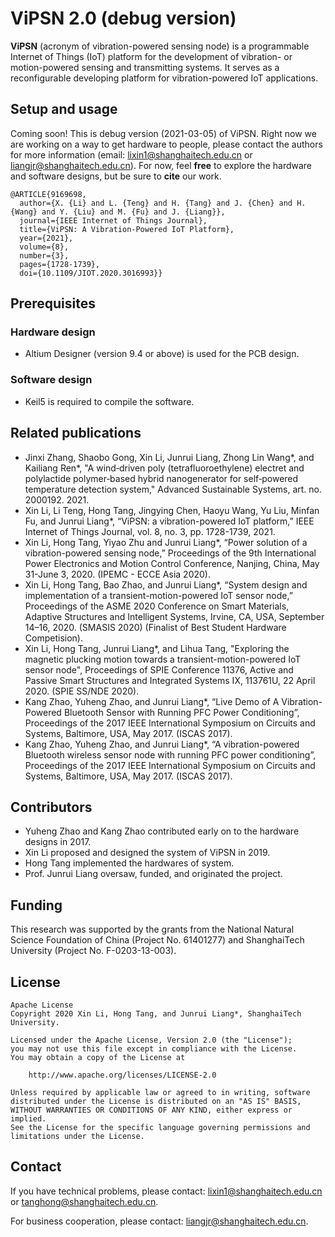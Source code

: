 # ViPSN 2.0 (debug version)

**ViPSN** (acronym of vibration-powered sensing node) is a programmable Internet of Things (IoT) platform for the development of vibration- or motion-powered sensing and transmitting systems. It serves as a reconfigurable developing platform for vibration-powered IoT applications.

<!-- ## System overview -->

<!-- ## Project structure -->

## Setup and usage

Coming soon! This is debug version (2021-03-05) of ViPSN. 
Right now we are working on a way to get hardware to people, please contact the authors for more information (email: lixin1@shanghaitech.edu.cn or liangjr@shanghaitech.edu.cn). 
For now, feel **free** to explore the hardware and software designs, but be sure to **cite** our work.
```
@ARTICLE{9169698,
  author={X. {Li} and L. {Teng} and H. {Tang} and J. {Chen} and H. {Wang} and Y. {Liu} and M. {Fu} and J. {Liang}},
  journal={IEEE Internet of Things Journal}, 
  title={ViPSN: A Vibration-Powered IoT Platform}, 
  year={2021},
  volume={8},
  number={3},
  pages={1728-1739},
  doi={10.1109/JIOT.2020.3016993}}
```
## Prerequisites
### Hardware design
- Altium Designer (version 9.4 or above) is used for the PCB design.
### Software design
- Keil5 is required to compile the software. 

<!-- ### Software Provided 

In **EGU** and **ETU** folders, this project provides the [Audio](./VSU/Audio/Example) file, which is played by resonant speaker. [AudioGenerator](./VSU/Audio/AudioGenerator.m) can be edited to generate a stable audio wave and . Also, the 3D model file is provided. More details are shown in [VSU README.md](./VSU/README.md).

In **EEU** folder, here are four types circuit model, SEH, self-power P-SSHI, self-power SECE, self-power S-SSHI.

In **EMU** folder, here is a PCB file.

In **EUU** folder, this project provides the [Transmitter Part](.\EUU\software\EUU_trans\examples) and [Receive Part](.\EUU\software\Receiver). And [PCB file](.\EUU\pcb) is also included.  -->

## Related publications
- Jinxi Zhang, Shaobo Gong, Xin Li, Junrui Liang, Zhong Lin Wang*, and Kailiang Ren*, "A wind‐driven poly (tetrafluoroethylene) electret and polylactide polymer‐based hybrid nanogenerator for self‐powered temperature detection system," Advanced Sustainable Systems, art. no. 2000192. 2021.
- Xin Li, Li Teng, Hong Tang, Jingying Chen, Haoyu Wang, Yu Liu, Minfan Fu, and Junrui Liang*, “ViPSN: a vibration-powered IoT platform,” IEEE Internet of Things Journal, vol. 8, no. 3, pp. 1728-1739, 2021. <a name="divtop"></a>
- Xin Li, Hong Tang, Yiyao Zhu and Junrui Liang*, “Power solution of a vibration-powered sensing node,” Proceedings of the 9th International Power Electronics and Motion Control Conference, Nanjing, China, May 31-June 3, 2020. (IPEMC - ECCE Asia 2020). <a name="divtop2"></a>
- Xin Li, Hong Tang, Bao Zhao, and Junrui Liang*, “System design and implementation of a transient-motion-powered IoT sensor node,” Proceedings of the ASME 2020 Conference on Smart Materials, Adaptive Structures and Intelligent Systems, Irvine, CA, USA, September 14–16, 2020. (SMASIS 2020) (Finalist of Best Student Hardware Competision).
- Xin Li, Hong Tang, Junrui Liang*, and Lihua Tang, "Exploring the magnetic plucking motion towards a transient-motion-powered IoT sensor node", Proceedings of SPIE Conference 11376, Active and Passive Smart Structures and Integrated Systems IX, 113761U, 22 April 2020. (SPIE SS/NDE 2020).
- Kang Zhao, Yuheng Zhao, and Junrui Liang*, “Live Demo of A Vibration-Powered Bluetooth Sensor with Running PFC Power Conditioning”, Proceedings of the 2017 IEEE International Symposium on Circuits and Systems, Baltimore, USA, May 2017. (ISCAS 2017).
- Kang Zhao, Yuheng Zhao, and Junrui Liang*, “A vibration-powered Bluetooth wireless sensor node with running PFC power conditioning”, Proceedings of the 2017 IEEE International Symposium on Circuits and Systems, Baltimore, USA, May 2017. (ISCAS 2017).

## Contributors
- Yuheng Zhao and Kang Zhao contributed early on to the hardware designs in 2017.
- Xin Li proposed and designed the system of ViPSN in 2019. 
- Hong Tang implemented the hardwares of system.
- Prof. Junrui Liang oversaw, funded, and originated the project.

## Funding
This research was supported by the grants from the National Natural Science Foundation of China (Project No. 61401277) and ShanghaiTech University (Project No. F-0203-13-003).

## License
```
Apache License
Copyright 2020 Xin Li, Hong Tang, and Junrui Liang*, ShanghaiTech University.

Licensed under the Apache License, Version 2.0 (the "License");
you may not use this file except in compliance with the License.
You may obtain a copy of the License at

    http://www.apache.org/licenses/LICENSE-2.0

Unless required by applicable law or agreed to in writing, software
distributed under the License is distributed on an "AS IS" BASIS,
WITHOUT WARRANTIES OR CONDITIONS OF ANY KIND, either express or implied.
See the License for the specific language governing permissions and
limitations under the License.
```
## Contact
If you have technical problems, please contact: lixin1@shanghaitech.edu.cn or tanghong@shanghaitech.edu.cn.

For business cooperation, please contact: liangjr@shanghaitech.edu.cn.

